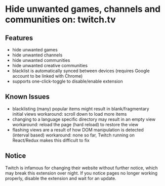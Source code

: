# Hide unwanted games, channels and communities on: twitch.tv

## Features
- hide unwanted games
- hide unwanted channels
- hide unwanted communities
- hide unwanted creative communities
- blacklist is automatically synced between devices (requires Google account to be linked with Chrome)
- supports one-click-toggle to disable/enable extension

## Known Issues
- blacklisting (many) popular items might result in blank/fragmentary initial views
  workaround: scroll down to load more items
- changing to a language specific directory may result in an empty view
  workaround: reload the page (hard reload) to restore the view
- flashing views are a result of how DOM manipulation is detected (interval based)
  workaround: none so far, Twitch running on React/Redux makes this difficult to fix

## Notice
Twitch is infamous for changing their website without further notice, which may break this extension over night. If you notice pages no longer working properly, disable the extension and wait for an update.
